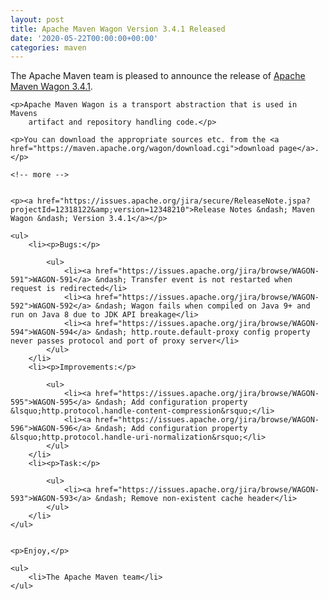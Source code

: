 ```yaml
---
layout: post
title: Apache Maven Wagon Version 3.4.1 Released
date: '2020-05-22T00:00:00+00:00'
categories: maven
---
```

<div class="entry-content"><p>The Apache Maven team is pleased to announce the release of
    <a href="https://maven.apache.org/wagon/">Apache Maven Wagon 3.4.1</a>.</p>

    <p>Apache Maven Wagon is a transport abstraction that is used in Mavens
        artifact and repository handling code.</p>

    <p>You can download the appropriate sources etc. from the <a href="https://maven.apache.org/wagon/download.cgi">download page</a>.</p>

    <!-- more -->


    <p><a href="https://issues.apache.org/jira/secure/ReleaseNote.jspa?projectId=12318122&amp;version=12348210">Release Notes &ndash; Maven Wagon &ndash; Version 3.4.1</a></p>

    <ul>
        <li><p>Bugs:</p>

            <ul>
                <li><a href="https://issues.apache.org/jira/browse/WAGON-591">WAGON-591</a> &ndash; Transfer event is not restarted when request is redirected</li>
                <li><a href="https://issues.apache.org/jira/browse/WAGON-592">WAGON-592</a> &ndash; Wagon fails when compiled on Java 9+ and run on Java 8 due to JDK API breakage</li>
                <li><a href="https://issues.apache.org/jira/browse/WAGON-594">WAGON-594</a> &ndash; http.route.default-proxy config property never passes protocol and port of proxy server</li>
            </ul>
        </li>
        <li><p>Improvements:</p>

            <ul>
                <li><a href="https://issues.apache.org/jira/browse/WAGON-595">WAGON-595</a> &ndash; Add configuration property &lsquo;http.protocol.handle-content-compression&rsquo;</li>
                <li><a href="https://issues.apache.org/jira/browse/WAGON-596">WAGON-596</a> &ndash; Add configuration property &lsquo;http.protocol.handle-uri-normalization&rsquo;</li>
            </ul>
        </li>
        <li><p>Task:</p>

            <ul>
                <li><a href="https://issues.apache.org/jira/browse/WAGON-593">WAGON-593</a> &ndash; Remove non-existent cache header</li>
            </ul>
        </li>
    </ul>


    <p>Enjoy,</p>

    <ul>
        <li>The Apache Maven team</li>
    </ul>

</div>
